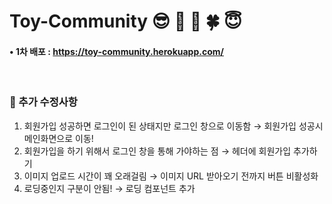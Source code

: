 # Toy-Community 😎 🔫 📸 🍀 😇 


#### • 1차 배포 : https://toy-community.herokuapp.com/

<br/>

### 🚀 추가 수정사항
1. 회원가입 성공하면 로그인이 된 상태지만 로그인 창으로 이동함 → 회원가입 성공시 메인화면으로 이동!
2. 회원가입을 하기 위해서 로그인 창을 통해 가야하는 점 → 헤더에 회원가입 추가하기
3. 이미지 업로드 시간이 꽤 오래걸림 → 이미지 URL 받아오기 전까지 버튼 비활성화
4. 로딩중인지 구분이 안됨! → 로딩 컴포넌트 추가 

